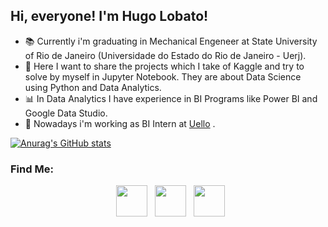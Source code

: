 ## Hi, everyone! I'm Hugo Lobato!

- 📚 Currently i'm graduating in Mechanical Engeneer at State University of Rio de Janeiro (Universidade do Estado do Rio de Janeiro - Uerj). 
- 👀 Here I want to share the projects which I take of Kaggle and try to solve by myself in Jupyter Notebook. They are about Data Science using Python and Data Analytics.
- 📊 In Data Analytics I have experience in BI Programs like Power BI and Google Data Studio. 
- 📌 Nowadays i'm working as BI Intern at [Uello](https://gustavoguanabara.github.io) .


[![Anurag's GitHub stats](https://github-readme-stats.vercel.app/api?username=hugolm20)](https://github.com/anuraghazra/github-readme-stats)

 ### Find Me: 
<p align="center">
&nbsp; <a href="https://www.linkedin.com/in/hugolobato93/-/" target="_blank" rel="noopener noreferrer"><img src="https://img.icons8.com/plasticine/100/000000/linkedin.png" width="50" /></a>
&nbsp; <a href="https://www.instagram.com/hugolobato20/" target="_blank" rel="noopener noreferrer"><img src="https://img.icons8.com/plasticine/100/000000/instagram-new.png" width="50" /></a> 
&nbsp; <a href="mailto:hugolobato93@gmail.com" target="_blank" rel="noopener noreferrer"><img src="https://img.icons8.com/plasticine/100/000000/gmail.png"  width="50" /></a>
</p>





<!---
Hugolm20/Hugolm20 is a ✨ special ✨ repository because its `README.md` (this file) appears on your GitHub profile.
You can click the Preview link to take a look at your changes.
--->
